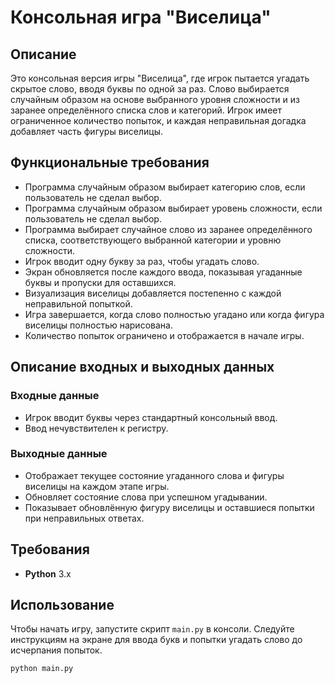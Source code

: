 # Консольная игра "Виселица"

## Описание
Это консольная версия игры "Виселица", где игрок пытается угадать скрытое слово, вводя буквы по одной за раз. Слово выбирается случайным образом на основе выбранного уровня сложности и из заранее определённого списка слов и категорий. Игрок имеет ограниченное количество попыток, и каждая неправильная догадка добавляет часть фигуры виселицы.

## Функциональные требования
- Программа случайным образом выбирает категорию слов, если пользователь не сделал выбор.
- Программа случайным образом выбирает уровень сложности, если пользователь не сделал выбор.
- Программа выбирает случайное слово из заранее определённого списка, соответствующего выбранной категории и уровню сложности.
- Игрок вводит одну букву за раз, чтобы угадать слово.
- Экран обновляется после каждого ввода, показывая угаданные буквы и пропуски для оставшихся.
- Визуализация виселицы добавляется постепенно с каждой неправильной попыткой.
- Игра завершается, когда слово полностью угадано или когда фигура виселицы полностью нарисована.
- Количество попыток ограничено и отображается в начале игры.

## Описание входных и выходных данных

### Входные данные
- Игрок вводит буквы через стандартный консольный ввод.
- Ввод нечувствителен к регистру.

### Выходные данные
- Отображает текущее состояние угаданного слова и фигуры виселицы на каждом этапе игры.
- Обновляет состояние слова при успешном угадывании.
- Показывает обновлённую фигуру виселицы и оставшиеся попытки при неправильных ответах.

## Требования
- **Python** 3.x

## Использование
Чтобы начать игру, запустите скрипт `main.py` в консоли. Следуйте инструкциям на экране для ввода букв и попытки угадать слово до исчерпания попыток.

```bash
python main.py
